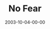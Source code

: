 ---
layout: message
category: message
series: "Fear Factor"
title: "No Fear"
date: 2003-10-04-00-00
message_id: 203
audio: "http://s3.amazonaws.com/crossroads-media/media/legacy/mp3/FF_05_10-05-03_No_Fear.mp3"
audio-duration: "34:11"
flag: "N"
---